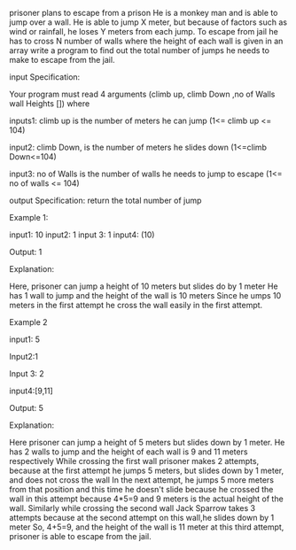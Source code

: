 prisoner plans to escape from a prison He is a monkey man and is able to jump over a wall. He is able to jump X meter, but because of factors such as wind or rainfall, he loses Y meters from each jump. To escape from jail he has to cross N number of walls where the height of each wall is given in an array write a program to find out the total number of jumps he needs to make to escape from the jail.


input Specification:

Your program must read 4 arguments (climb up, climb Down ,no of Walls wall Heights []) where

inputs1: climb up is the number of meters he can jump
 (1<= climb up <= 104)

 input2: climb Down, is the number of meters he slides down
(1<=climb Down<=104)

input3: no of Walls is the number of walls he needs to jump to escape
 (1<= no of walls <= 104)

output Specification:
return the total number of jump

Example 1:

input1: 10
input2: 1
input 3: 1
input4: (10)

Output: 1

Explanation:

Here,  prisoner can jump a height of 10 meters but slides do by 1 meter He has 1 wall to jump and the height of the wall is 10 meters Since he umps 10 meters in the first attempt he cross the wall easily in the first attempt.

Example 2

input1: 5

Input2:1

Input 3: 2

input4:[9,11] 

Output: 5

Explanation:

Here prisoner can jump a height of 5 meters but slides down by 1 meter. He has 2 walls to jump and the height of each wall is 9 and 11 meters respectively While crossing the first wall prisoner makes 2 attempts, because at the first attempt he jumps 5 meters, but slides down by 1 meter, and does not cross the wall In the next attempt, he jumps 5 more meters from that position and this time he doesn't slide because he crossed the wall in this attempt because 4*5=9 and 9 meters is the actual height of the wall.
Similarly while crossing the second wall Jack Sparrow takes 3 attempts because at the second attempt on this wall,he  slides down by 1 meter So, 4+5=9, and the height of the wall is 11 meter  at this third attempt, prisoner is able to escape from the jail.
